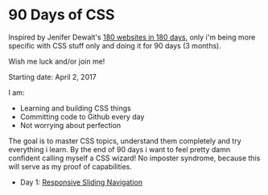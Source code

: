 # 90 Days of CSS

Inspired by Jenifer Dewalt's [180 websites in 180 days](http://blog.jenniferdewalt.com/post/56319597560/im-learning-to-code-by-building-180-websites-in), only i'm being more specific with CSS stuff only and doing it for 90 days (3 months).

Wish me luck and/or join me!

Starting date: April 2, 2017

I am:
- Learning and building CSS things
- Committing code to Github every day
- Not worrying about perfection

The goal is to master CSS topics, understand them completely and try everything i learn. By the end of 90 days i want to feel pretty damn confident calling myself a CSS wizard! No imposter syndrome, because this will serve as my proof of capabilities.

- Day 1: [Responsive Sliding Navigation](https://aamnah.github.io/90-days-of-css/day1_responsive-navigation/)
